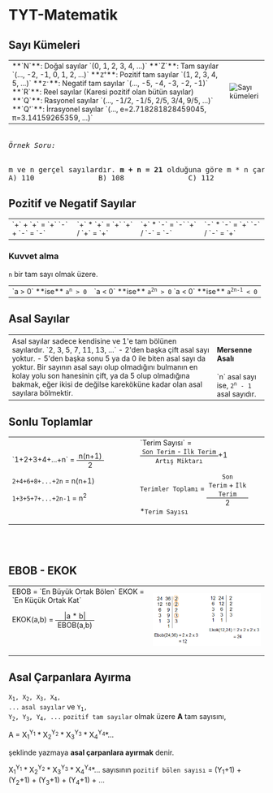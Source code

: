 <style>
table.ncol {
    background: transparent !important;
    border: 0px !important;
    width: 100% !important;
}
.col {
    background: transparent !important;
    border: 0px !important;
}


span.frac {
  display: inline-block;
  text-align: center;
  vertical-align: middle;
}
span.frac > sup, span.frac > sub {
  display: block;
  font: inherit;
  padding: 0 0.3em;
}
span.frac > sup {border-bottom: 0.08em solid;}
span.frac > span {display: none;}
</style>

# TYT-Matematik
## Sayı Kümeleri

<table class="ncol" markdown=1 class=col>
<td markdown=1 class=col>**`N`**: Doğal sayılar `(0, 1, 2, 3, 4, ...)`
**`Z`**: Tam sayılar `(..., -2, -1, 0, 1, 2, ...)`
**<code markdown=1>Z<sup>+</sup></code>**: Pozitif tam sayılar `(1, 2, 3, 4, 5, ...)`
**<code markdown=1>Z<sup>-</sup></code>**: Negatif tam sayılar `(..., -5, -4, -3, -2, -1)`
**`R`**: Reel sayılar (Karesi pozitif olan bütün sayılar)
**`Q`**: Rasyonel sayılar `(..., -1/2, -1/5, 2/5, 3/4, 9/5, ...)`
**`Q'`**: İrrasyonel sayılar `(..., e=2.718281828459045, π=3.14159265359, ...)`
</td>
<td markdown=1 class=col><img width="300" src="https://matematikproje.files.wordpress.com/2017/03/sayi-kumeleri1.jpg" alt="Sayı kümeleri">
</td>
</table>

<pre markdown=1><h6>Örnek Soru:</h6>m ve n gerçel sayılardır. <b>m + n = 21</b> olduğuna göre m * n çarpımı en yüksek kaç olur?
<div align=left>A) 110&nbsp;&nbsp;&nbsp;&nbsp;&nbsp;&nbsp;&nbsp;&nbsp;&nbsp;&nbsp;&nbsp;&nbsp;&nbsp;&nbsp;&nbsp;B) 108&nbsp;&nbsp;&nbsp;&nbsp;&nbsp;&nbsp;&nbsp;&nbsp;&nbsp;&nbsp;&nbsp;&nbsp;&nbsp;&nbsp;&nbsp;C) 112&nbsp;&nbsp;&nbsp;&nbsp;&nbsp;&nbsp;&nbsp;&nbsp;&nbsp;&nbsp;&nbsp;&nbsp;&nbsp;&nbsp;&nbsp;<b>D) 225/4</b>&nbsp;&nbsp;&nbsp;&nbsp;&nbsp;&nbsp;&nbsp;&nbsp;&nbsp;&nbsp;&nbsp;&nbsp;&nbsp;&nbsp;&nbsp;E) 441/2</div></pre>

## Pozitif ve Negatif Sayılar
<table class="ncol" markdown=1>
<td markdown=1 class=col>`+` + `+` = `+`
`-` + `-` = `-`
</td>
<td markdown=1 class=col>`+` * `+` = `+`
`+` / `+` = `+`
</td>
<td markdown=1 class=col>`+` * `-` = `-`
`+` / `-` = `-`
</td>
<td markdown=1 class=col>`-` * `-` = `+`
`-` / `-` = `+`
</td>
</table>

### Kuvvet alma
`n` bir tam sayı olmak üzere.
<table class="ncol" markdown=1>
<td markdown=1 class=col>`a > 0` **ise** <code>a<sup>n</sup> > 0</code>
</td>
<td markdown=1 class=col>`a < 0` **ise** <code>a<sup>2n</sup> > 0</code>
`a < 0` **ise** <code>a<sup>2n-1</sup> < 0</code>
</td>
</table>

## Asal Sayılar
<table class=ncol markdown=1>
<td class=col markdown=1>Asal sayılar sadece kendisine ve 1'e tam bölünen sayılardır.
`2, 3, 5, 7, 11, 13, ...`
- 2'den başka çift asal sayı yoktur.
- 5'den başka sonu 5 ya da 0 ile biten asal sayı da yoktur.
Bir sayının asal sayı olup olmadığını bulmanın en kolay yolu son hanesinin çift, ya da 5 olup olmadığına bakmak, eğer ikisi de değilse kareköküne kadar olan asal sayılara bölmektir.
</td>
<td class=col markdown=1 style="width: 20%;"><h4>Mersenne Asalı</h4>`n` asal sayı ise,
<code markdown=1>2<sup>n</sup> - 1</code> asal sayıdır.
</td>
</table>

## Sonlu Toplamlar
<table class=ncol markdown=1>
<td aclass=col markdown=1>`1+2+3+4+...+n` = <span class="frac"><sup>n(n+1)</sup><span>&frasl;</span><sub>2</sub></span>

`2+4+6+8+...+2n` = n(n+1)

`1+3+5+7+...+2n-1` = n<sup>2</sup>
</td>
<td aclass=col markdown=1 width=50%>
`Terim Sayısı` = <span class="frac"><sup><code>Son Terim</code> - <code>İlk Terim</code></sup><span>&frasl;</span><sub><code>Artış Miktarı</code></sub></span>+1

`Terimler Toplamı` = <span class="frac"><sup><code>Son Terim</code> + <code>İlk Terim</code></sup><span>&frasl;</span><sub>2</sub></span>*`Terim Sayısı`
</td>
</table>

<br><br>

## EBOB - EKOK
<table class=ncol markdown=1><td padding-top=0px class=col markdown=1>EBOB = `En Büyük Ortak Bölen`
EKOK = `En Küçük Ortak Kat`


EKOK(a,b) = <span class="frac"><sup>|a * b|</sup><span>&frasl;</span><sub>EBOB(a,b)</sub></span>
<br><br><br>

</td>
<td class=col markdown=1 width=45%><div class=crop><img width=450px src="https://github.com/OFN01/MyEducation/blob/main/11/data/Matematik-EBOB-EKOK.png?raw=true">
</div>
</td>
</table>

## Asal Çarpanlara Ayırma
<code>X<sub>1</sub>, X<sub>2</sub>, X<sub>3</sub>, X<sub>4</sub>, ...</code> `asal sayılar` ve <code>Y<sub>1</sub>, Y<sub>2</sub>, Y<sub>3</sub>, Y<sub>4</sub>, ...</code> `pozitif tam sayılar` olmak üzere **A** tam sayısını,

A = X<sub>1</sub><sup>Y<sub>1</sub></sup> * X<sub>2</sub><sup>Y<sub>2</sub></sup> * X<sub>3</sub><sup>Y<sub>3</sub></sup> * X<sub>4</sub><sup>Y<sub>4</sub></sup>*...

şeklinde yazmaya **asal çarpanlara ayırmak** denir.

X<sub>1</sub><sup>Y<sub>1</sub></sup> * X<sub>2</sub><sup>Y<sub>2</sub></sup> * X<sub>3</sub><sup>Y<sub>3</sub></sup> * X<sub>4</sub><sup>Y<sub>4</sub></sup>*... sayısının `pozitif bölen sayısı` = (Y<sub>1</sub>+1) + (Y<sub>2</sub>+1) + (Y<sub>3</sub>+1) + (Y<sub>4</sub>+1) + ...